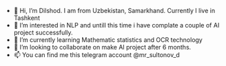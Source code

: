 - 👋 Hi, I’m Dilshod. I am from Uzbekistan, Samarkhand. Currently I live in Tashkent
- 👀 I’m interested in NLP and untill this time i have complate a couple of AI project successfully.
- 🌱 I’m currently learning Mathematic statistics and OCR technology
- 💞️ I’m looking to collaborate on make AI project after 6 months.
- 📫 You can find me this telegram account @mr_sultonov_d
